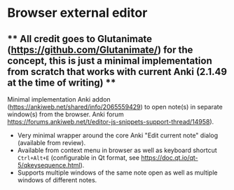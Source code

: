 # Browser external editor

## ** All credit goes to Glutanimate (https://github.com/Glutanimate/) for the concept, this is just a minimal implementation from scratch that works with current Anki (2.1.49 at the time of writing) **

Minimal implementation Anki addon (https://ankiweb.net/shared/info/2065559429) to open note(s) in separate window(s) from the browser. Anki forum https://forums.ankiweb.net/t/editor-js-snippets-support-thread/14958).
- Very minimal wrapper around the core Anki "Edit current note" dialog (available from review).
- Available from context menu in browser as well as keyboard shortcut `Ctrl+Alt+E` (configurable in Qt format, see https://doc.qt.io/qt-5/qkeysequence.html).
- Supports multiple windows of the same note open as well as multiple windows of different notes.
